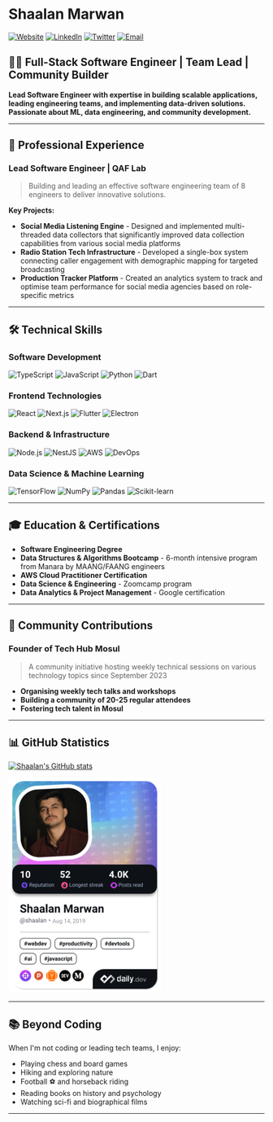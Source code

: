 # Shaalan Marwan

[![Website](https://img.shields.io/badge/Website-shaalan.dev-blue?style=for-the-badge&logo=google-chrome&logoColor=white)](https://shaalan.dev)
[![LinkedIn](https://img.shields.io/badge/LinkedIn-shaalanmarwan-0077B5?style=for-the-badge&logo=linkedin&logoColor=white)](https://www.linkedin.com/in/shaalanmarwan/)
[![Twitter](https://img.shields.io/badge/Twitter-shaalan__marwan-1DA1F2?style=for-the-badge&logo=twitter&logoColor=white)](https://twitter.com/shaalan_marwan)
[![Email](https://img.shields.io/badge/Email-shaalanmarwan98@gmail.com-D14836?style=for-the-badge&logo=gmail&logoColor=white)](mailto:shaalanmarwan98@gmail.com)

## 👨‍💻 Full-Stack Software Engineer | Team Lead | Community Builder

**Lead Software Engineer with expertise in building scalable applications, leading engineering teams, and implementing data-driven solutions. Passionate about ML, data engineering, and community development.**

---

## 🚀 Professional Experience

### Lead Software Engineer | QAF Lab
> Building and leading an effective software engineering team of 8 engineers to deliver innovative solutions.

**Key Projects:**
- **Social Media Listening Engine** - Designed and implemented multi-threaded data collectors that significantly improved data collection capabilities from various social media platforms
- **Radio Station Tech Infrastructure** - Developed a single-box system connecting caller engagement with demographic mapping for targeted broadcasting
- **Production Tracker Platform** - Created an analytics system to track and optimise team performance for social media agencies based on role-specific metrics

---

## 🛠️ Technical Skills

### Software Development
![TypeScript](https://img.shields.io/badge/-TypeScript-3178C6?style=flat-square&logo=typescript&logoColor=white)
![JavaScript](https://img.shields.io/badge/-JavaScript-F7DF1E?style=flat-square&logo=javascript&logoColor=black)
![Python](https://img.shields.io/badge/-Python-3776AB?style=flat-square&logo=python&logoColor=white)
![Dart](https://img.shields.io/badge/-Dart-0175C2?style=flat-square&logo=dart&logoColor=white)

### Frontend Technologies
![React](https://img.shields.io/badge/-ReactJS-61DAFB?style=flat-square&logo=react&logoColor=black)
![Next.js](https://img.shields.io/badge/-NextJS-000000?style=flat-square&logo=next.js&logoColor=white)
![Flutter](https://img.shields.io/badge/-Flutter-02569B?style=flat-square&logo=flutter&logoColor=white)
![Electron](https://img.shields.io/badge/-ElectronJS-47848F?style=flat-square&logo=electron&logoColor=white)

### Backend & Infrastructure
![Node.js](https://img.shields.io/badge/-NodeJS-339933?style=flat-square&logo=node.js&logoColor=white)
![NestJS](https://img.shields.io/badge/-NestJS-E0234E?style=flat-square&logo=nestjs&logoColor=white)
![AWS](https://img.shields.io/badge/-AWS-232F3E?style=flat-square&logo=amazon-aws&logoColor=white)
![DevOps](https://img.shields.io/badge/-DevOps-1572B6?style=flat-square&logo=azure-devops&logoColor=white)

### Data Science & Machine Learning
![TensorFlow](https://img.shields.io/badge/-TensorFlow-FF6F00?style=flat-square&logo=tensorflow&logoColor=white)
![NumPy](https://img.shields.io/badge/-NumPy-013243?style=flat-square&logo=numpy&logoColor=white)
![Pandas](https://img.shields.io/badge/-Pandas-150458?style=flat-square&logo=pandas&logoColor=white)
![Scikit-learn](https://img.shields.io/badge/-Scikit--learn-F7931E?style=flat-square&logo=scikit-learn&logoColor=white)

---

## 🎓 Education & Certifications

- **Software Engineering Degree**
- **Data Structures & Algorithms Bootcamp** - 6-month intensive program from Manara by MAANG/FAANG engineers
- **AWS Cloud Practitioner Certification**
- **Data Science & Engineering** - Zoomcamp program
- **Data Analytics & Project Management** - Google certification

---

## 🌱 Community Contributions

### Founder of Tech Hub Mosul
> A community initiative hosting weekly technical sessions on various technology topics since September 2023

- **Organising weekly tech talks and workshops**
- **Building a community of 20-25 regular attendees**
- **Fostering tech talent in Mosul**

---

## 📊 GitHub Statistics

[![Shaalan's GitHub stats](https://github-readme-stats.vercel.app/api?username=ShaalanMarwan&show_icons=true&theme=tokyonight)](https://github.com/ShaalanMarwan/github-readme-stats)

<a href="https://app.daily.dev/shaalan"><img src="https://github.com/ShaalanMarwan/ShaalanMarwan/blob/master/devcard.png" width="300" alt="Shaalan Marwan's Dev Card"/></a>

---

## 📚 Beyond Coding

When I'm not coding or leading tech teams, I enjoy:
- Playing chess and board games
- Hiking and exploring nature
- Football ⚽ and horseback riding
- Reading books on history and psychology
- Watching sci-fi and biographical films

---

